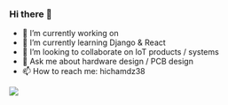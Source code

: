 ### Hi there 👋

- 🔭 I’m currently working on 
- 🌱 I’m currently learning Django & React
- 👯 I’m looking to collaborate on IoT products / systems
- 💬 Ask me about hardware design / PCB design
- 📫 How to reach me: hichamdz38

![](https://komarev.com/ghpvc/?username=hichamdz38)
